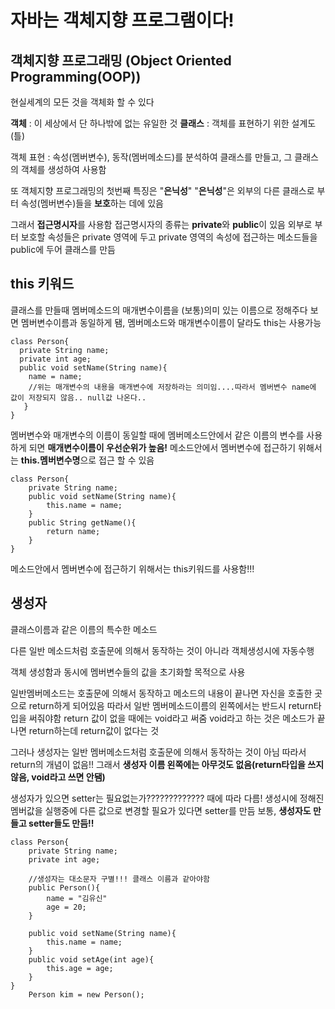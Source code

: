 # 자바는 객체지향 프로그램이다!
## 객체지향 프로그래밍 (Object Oriented Programming(OOP))
현실세계의 모든 것을 객체화 할 수 있다

**객체** : 이 세상에서 단 하나밖에 없는 유일한 것
**클래스** : 객체를 표현하기 위한 설계도(틀)

객체 표현 : 속성(멤버변수), 동작(멤버메소드)를 분석하여 클래스를 만들고, 그 클래스의 객체를 생성하여 사용함

또 객체지향 프로그래밍의 첫번째 특징은 "**은닉성**"
"**은닉성**"은 외부의 다른 클래스로 부터 속성(멤버변수)들을 **보호**하는 데에 있음

그래서 **접근명시자**를 사용함
접근명시자의 종류는 **private**와 **public**이 있음
외부로 부터 보호할 속성들은 private 영역에 두고 private 영역의 속성에 접근하는 메소드들을 public에 두어 클래스를 만듬

## this 키워드
클래스를 만들때 멤버메소드의 매개변수이름을 (보통)의미 있는 이름으로 정해주다 보면 멤버변수이름과 동일하게 됌, 
멤버메소드와 매개변수이름이 달라도 this는 사용가능
```
class Person{
  private String name;
  private int age;
  public void setName(String name){
    name = name; 
    //위는 매개변수의 내용을 매개변수에 저장하라는 의미임....따라서 멤버변수 name에 값이 저장되지 않음.. null값 나온다..
   }
}
```

멤버변수와 매개변수의 이름이 동일할 때에 멤버메소드안에서 같은 이름의 변수를 사용하게 되면 **매개변수이름이 우선순위가 높음!** 
메소드안에서 멤버변수에 접근하기 위해서는 **this.멤버변수명**으로 접근 할 수 있음 
```
class Person{
	private String name;
	public void setName(String name){
		this.name = name;
	}
	public String getName(){
		return name;
	}
} 
```

메소드안에서 멤버변수에 접근하기 위해서는 this키워드를 사용함!!!

## 생성자
클래스이름과 같은 이름의 특수한 메소드

다른 일반 메소드처럼 호출문에 의해서 동작하는 것이 아니라 객체생성시에 자동수행

객체 생성함과 동시에 멤버변수들의 값을 초기화할 목적으로 사용
 
일반멤버메소드는 호출문에 의해서 동작하고 메소드의 내용이 끝나면 자신을 호출한 곳으로 return하게 되어있음 
따라서 일반 멤버메소드이름의 왼쪽에서는 반드시 return타입을 써줘야함 
return 값이 없을 때에는 void라고 써줌 void라고 하는 것은 메소드가 끝나면 return하는데 return값이 없다는 것

그러나 생성자는 일반 멤버메소드처럼 호출문에 의해서 동작하는 것이 아님 따라서 return의 개념이 없음!! 
그래서 **생성자 이름 왼쪽에는 아무것도 없음(return타입을 쓰지 않음, void라고 쓰면 안됌)**

생성자가 있으면 setter는 필요없는가?????????????
때에 따라 다름!
생성시에 정해진 멤버값을 실행중에 다른 값으로 변경할 필요가 있다면 setter를 만듬
보통, **생성자도 만들고 setter들도 만듬!!**

```
class Person{
	private String name;
	private int age;

	//생성자는 대소문자 구별!!! 클래스 이름과 같아야함
	public Person(){
		name = "김유신"
		age = 20;
	}
	
	public void setName(String name){
		this.name = name;
	}
	public void setAge(int age){
		this.age = age;
	}
} 
	Person kim = new Person();
```
